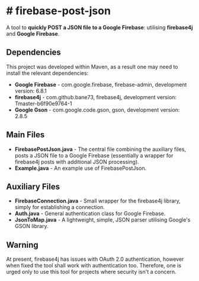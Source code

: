 # # firebase-post-json

A tool to **quickly POST a JSON file to a Google Firebase**: utilising **firebase4j** and **Google Firebase**.

## Dependencies

This project was developed within Maven, as a result one may need to install the relevant dependencies:

 - **Google Firebase** - com.google.firebase, firebase-admin, development version: 6.8.1
 - **firebase4j** - com.github.bane73, firebase4j, development version: Tmaster-b6f90e9764-1
 - **Google Gson** - com.google.code.gson, gson, development version: 2.8.5

## Main Files
 - **FirebasePostJson.java** - The central file combining the auxiliary files, posts a JSON file to a Google Firebase (essentially a wrapper for firebase4j posts with additional JSON processing).
 - **Example.java** - An example use of FirebasePostJson.
 
## Auxiliary Files
 - **FirebaseConnection.java** - Small wrapper for the firebase4j library, simply for establishing a connection.
 - **Auth.java** - General authentication class for Google Firebase.
 - **JsonToMap.java** - A lightweight, simple, JSON parser utilising Google's GSON library.
 
 ## Warning
 
At present, firebase4j has issues with OAuth 2.0 authentication, however when fixed the tool shall work with authentication too. Therefore, one is urged only to use this tool for projects where security isn't a concern.
